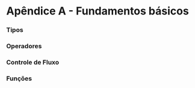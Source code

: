 # Apêndice A - Fundamentos básicos



### Tipos


### Operadores


### Controle de Fluxo


### Funções







